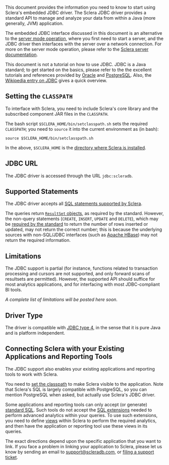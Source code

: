 This document provides the information you need to know to start using Sclera's embedded JDBC driver. The Sclera JDBC driver provides a standard API to manage and analyze your data from within a Java (more generally, JVM) application.

The embedded JDBC interface discussed in this document is an alternative to the [server mode operation](/doc/ref/server), where you first need to start a server, and the JDBC driver then interfaces with the server over a network connection. For more on the server mode operation, please refer to the [Sclera server documentation](/doc/ref/server).

This document is not a tutorial on how to use JDBC. JDBC is a Java standard; to get started on the basics, please refer to the the excellent tutorials and references provided by [Oracle](http://docs.oracle.com/javase/tutorial/jdbc/basics/index.html) and [PostgreSQL](http://jdbc.postgresql.org/documentation/92/index.html). Also, the [Wikipedia entry on JDBC](http://en.wikipedia.org/wiki/Java_Database_Connectivity) gives a quick overview.

## Setting the `CLASSPATH`
To interface with Sclera, you need to include Sclera's core library and the subscribed component JAR files in the `CLASSPATH`.

The bash script `$SCLERA_HOME/bin/setclasspath.sh` sets the required `CLASSPATH`; you need to `source` it into the current environment as (in bash):

    source $SCLERA_HOME/bin/setclasspath.sh

In the above, `$SCLERA_HOME` is the [directory where Sclera is installed](/doc/ref/install#sclera-home).

## JDBC URL
The JDBC driver is accessed through the URL `jdbc:scleradb`.

## Supported Statements
The JDBC driver accepts all [SQL statements supported by Sclera](/doc/ref/sqlintro).

The queries return [`ResultSet` objects](http://docs.oracle.com/javase/tutorial/jdbc/basics/retrieving.html), as required by the standard. However, the non-query statements (`CREATE`, `INSERT`, `UPDATE` and `DELETE`), which may be [required by the standard](http://jdbc.postgresql.org/documentation/92/update.html) to return the number of rows inserted or updated, may not return the correct number; this is because the underlying sources with non-SQL/JDBC interfaces (such as [Apache HBase](/doc/ref/components#sclera-hbase)) may not return the required information.

## Limitations
The JDBC support is partial (for instance, functions related to transaction processing and cursors are not supported, and only forward scans of resultsets are permitted). However, the supported API should suffice for most analytics applications, and for interfacing with most JDBC-compliant BI tools.

*A complete list of limitations will be posted here soon.*

## Driver Type
The driver is compatible with [JDBC type 4](http://en.wikipedia.org/wiki/JDBC_driver#Type_4_Driver_-_Database-Protocol_Driver.28Pure_Java_Driver.29), in the sense that it is pure Java and is platform independent.

## Connecting Sclera with your Existing Applications and Reporting Tools
The JDBC support also enables your existing applications and reporting tools to work with Sclera.

You need to [set the classpath](#setting-the-classpath) to make Sclera visible to the application. Note that Sclera's SQL is largely compatible with PostgreSQL, so you can mention PostgreSQL when asked, but actually use Sclera's JDBC driver.

Some applications and reporting tools can only accept (or generate) [standard SQL](/doc/ref/sqlregular). Such tools do not accept the [SQL extensions](/doc/ref/sqlintro) needed to perform advanced analytics within your queries. To use such extensions, you need to define [views](/doc/ref/sqlregular#creating-views) within Sclera to perform the required analytics, and then have the application or reporting tool use these views in its queries.

The exact directions depend upon the specific application that you want to link. If you face a problem in linking your application to Sclera, please let us know by sending an email to support@scleradb.com, or [filing a support ticket](/support).
